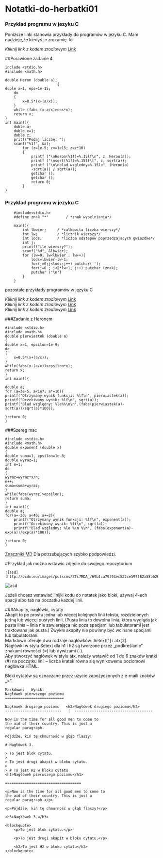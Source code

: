 # Notatki-do-herbatki01

### Przyklad programu w jezyku C

Poniższe linki stanowia przykłady do programów w jezyku C. Mam nadzieję,że kiedyś je zrozumię. lol

_Kliknij link z kodem zrodlowym_ [Link](https://github.com/Alphacentauri01/Notatki-do-herbatki01/blob/master/programy.cpp)  

##Porawione zadanie 4  

	include <stdio.h>
	#include <math.h>
	
	double Heron (double a);
	                        {
	doble x=1, eps=1e-15;
		do
		{
			x=0.5*(x+(a/x));
		}
		while (fabs (x-a/x)>eps*x);
		return x;
	}
	int main(){
		duble a;
		duble x=1;
		doble z;
		pritf("Podaj liczbę: ");
		scanf("%1f", &a);
			for (z=1e-5; z<=1e15; z=z*10)
			{
				printf ("\nHeron(%1f)=%.15lf\n", z, Heron(a));
				printf ("\nsqrt(%1f)=%.15lf\t", z, sqrt(a));
				printf ("\n\nblad wzgledny=%.15le", (Heron(a)
				-sqrt(a)) / sqrt(a));
				getchar ();
				getchar ();
				return 0;
			}
	}
	
### Przyklad programu w jezyku C  
	
		#include<stdio.h>
		#define znak "*"        / *znak wypelniania*/
		
		main(){
			int lbwier;     / *calkowita liczba wierszy*/
			int lw;         / *licznik wierszy*/
			int lods;       / *liczba odstepów poprzedzajacych gwiazdke*/
			int j;
			printf("ile wierszy?");
			scanf("%d", &lbwier);
			for (lw=0; lw<lbwier ; lw++){
				lods=lbwier-lw-1;
				for(j=0;j<lods;j++) putchar('');
				for(j=0 ; j<2*lw+1; j++) putchar (znak);
				putchar ("\n")
			}
		}

pozostałe przykłady programów w języku C

_Kliknij link z kodem zrodlowym_ [Link](https://github.com/Alphacentauri01/Notatki-do-herbatki01/blob/master/programy2.cpp)  
_Kliknij link z kodem zrodlowym_ [Link](https://github.com/Alphacentauri01/Notatki-do-herbatki01/blob/master/Zadanie%205.cpp)  
_Kliknij link z kodem zrodlowym_ [Link](https://github.com/Alphacentauri01/Notatki-do-herbatki01/blob/master/zadanie%20z%20heronem.doc)


###Zadanie z Heronem
  
	#include <stdio.h>
	#include <math.h>
	double pierwiastek (double a)
	{
	double x=1, epsilon=1e-9;
	do
	{
		x=0.5*(x+(a/x));
	}
	while(fabs(x-(a/x))>epsilon*x);
	return x;
	}
	int main(){
	
	double a;
	for (a=3e-5; a<1e7; a*=10){
	printf("Otrzymany wynik funkcji: %lf\n", pierwiastek(a));
	printf("Oczekiwany wynik: %lf\n", sqrt(a));
	printf("Blad względny: %le%%\n\n",(fabs(pierwiastek(a)-sqrt(a))/sqrt(a)*100));
	
	}return 0;
	}




###Szereg mac


	#include <stdio.h>
	#include <math.h>
	double exponent (double x)
	{
	double suma=1, epsilon=1e-8;
	double wyraz=1;
	int n=1;
	do
	{
	wyraz=wyraz*x/n;
	n++;
	suma=suma+wyraz;
	}
	while(fabs(wyraz)>epsilon);
	return suma;
	}
	int main(){
	double a;
	for(a=-20; a<40; a+=2){
		printf("Otrzymany wynik funkcji: %lf\n", exponent(a));
		printf("Oczekiwany wynik: %lf\n", sqrt(a));
		printf("Blad względny: %le %\n %\n", (fabs(exponent(a)-exp(a))/exp(a)*100));	
	
	}return 0;
	}

  
[Znaczniki MD](https://en.wikipedia.org/wiki/Markdown)
Dla potrzebujących szybko podpowiedzi.  

#Przykład jak można wstawic zdjęcie do swojego repozytorium

	![asd](http://ocdn.eu/images/pulscms/ZTc7MDA_/69b1ca79f93ec522ce597f82a58b620a.jpg)  
![asd](http://ocdn.eu/images/pulscms/ZTc7MDA_/69b1ca79f93ec522ce597f82a58b620a.jpg)

Jeżeli chcesz wstawiać linijki kodu do notatek jako bloki, używaj 4-ech spacji albo tab na poczatku każdej linii.

###Akapity, nagłówki, cytaty  
Akapit to po prostu jedna lub więcej kolejnych linii tekstu, rozdzielonych jedną lub więcej pustych linii. (Pusta linia to dowolna linia, która wygląda jak pusta linia – linia nie zawierająca nic poza spacjami lub tabulatorami jest traktowana jak pusta.) Zwykłe akapity nie powinny być wcinane spacjami lub tabulatorami.  
Markdown oferuje dwa rodzaje nagłówków: Setext[1] i atx[2].   
Nagłówki w stylu Setext dla h1 i h2 są tworzone przez „podkreślanie” znakami równości (=) lub dywizami (-).   
Aby stworzyć nagłówek w stylu atx, należy wstawić od 1 do 6 znaków kratki (#) na początku linii – liczba kratek równa się wynikowemu poziomowi nagłówka HTML.

 Bloki cytatów są oznaczane przez użycie zapożyczonych z e-maili znaków „>”.

	Markdown:	Wynik:
	Nagłówek pierwszego poziomu
	===========================
	
	Nagłówek drugiego poziomu	<h2>Nagłówek drugiego poziomu</h2>
	--------------------------   |  ------------------------------------
	
	Now is the time for all good men to come to
	the aid of their country. This is just a
	regular paragraph.
	
	Pójdźże, kiń tę chmurność w głąb flaszy!
	
	# Nagłówek 3.
	
	> To jest blok cytatu.
	>
	> To jest drugi akapit w bloku cytatu.
	>
	> # To jest H2 w bloku cytatu
	<h1>Nagłówek pierwszego poziomu</h1>	
	
	===================================

	<p>Now is the time for all good men to come to
	the aid of their country. This is just a
	regular paragraph.</p>
	
	<p>Pójdźże, kiń tę chmurność w głąb flaszy!</p>
	
	<h3>Nagłówek 3.</h3>
	
	<blockquote>
	    <p>To jest blok cytatu.</p>
	
	    <p>To jest drugi akapit w bloku cytatu.</p>
	
	    <h2>To jest H2 w bloku cytatu</h2>
	</blockquote>
	
	

